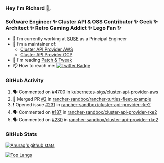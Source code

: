 ### Hey I'm Richard 👋, 

<h3 align="left">Software Engineer ✨ Cluster API & OSS Contributor ✨ Geek ✨ Architect ✨ Retro Gaming Addict ✨ Lego Fan ✨</h3>

- 🔭 I’m currently working at [SUSE](https://www.suse.com/) as a Principal Engineer
- 👯 I’m a maintainer of:
  -  [Cluster API Provider AWS](https://github.com/kubernetes-sigs/cluster-api-provider-aws)
  -  [Cluster API Provider GCP](https://github.com/kubernetes-sigs/cluster-api-provider-gcp)
- 💬 I'm reading [Patch & Tweak](https://bjooks.com/products/patch-tweak-exploring-modular-synthesis)
- 📫 How to reach me: [![Twitter Badge](https://img.shields.io/badge/-@fruit_case-00acee?style=flat&logo=Twitter&logoColor=white)](https://twitter.com/intent/follow?screen_name=fruit_case "Follow on Twitter")

### GitHub Activity 

<!--START_SECTION:activity-->
1. 🗣 Commented on [#4700](https://github.com/kubernetes-sigs/cluster-api-provider-aws/pull/4700#issuecomment-1881549581) in [kubernetes-sigs/cluster-api-provider-aws](https://github.com/kubernetes-sigs/cluster-api-provider-aws)
2. 🎉 Merged PR [#2](https://github.com/rancher-sandbox/rancher-turtles-fleet-example/pull/2) in [rancher-sandbox/rancher-turtles-fleet-example](https://github.com/rancher-sandbox/rancher-turtles-fleet-example)
3. ❗ Opened issue [#231](https://github.com/rancher-sandbox/cluster-api-provider-rke2/issues/231) in [rancher-sandbox/cluster-api-provider-rke2](https://github.com/rancher-sandbox/cluster-api-provider-rke2)
4. 🗣 Commented on [#187](https://github.com/rancher-sandbox/cluster-api-provider-rke2/pull/187#issuecomment-1880775020) in [rancher-sandbox/cluster-api-provider-rke2](https://github.com/rancher-sandbox/cluster-api-provider-rke2)
5. 🗣 Commented on [#230](https://github.com/rancher-sandbox/cluster-api-provider-rke2/pull/230#issuecomment-1880774310) in [rancher-sandbox/cluster-api-provider-rke2](https://github.com/rancher-sandbox/cluster-api-provider-rke2)
<!--END_SECTION:activity-->

### GitHub Stats

[![Anurag's github stats](https://github-readme-stats.vercel.app/api?username=richardcase&count_private=true&show_icons=true)](https://github.com/anuraghazra/github-readme-stats)

[![Top Langs](https://github-readme-stats.vercel.app/api/top-langs/?username=richardcase&hide=html&layout=compact)](https://github.com/anuraghazra/github-readme-stats)
